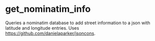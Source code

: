 # get_nominatim_info
Queries a nominatim database to add street information to a json with latitude and longitude entries.
Uses https://github.com/danielaparker/jsoncons.
